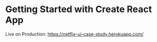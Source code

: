 # Getting Started with Create React App


Live on Production: https://netflix-ui-case-study.herokuapp.com/
